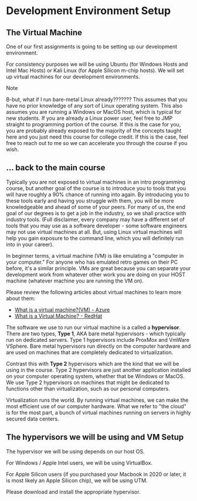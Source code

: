 # Development Environment Setup

## The Virtual Machine
One of our first assignments is going to be setting up our development environment. 

For consistency purposes we will be using Ubuntu (for Windows Hosts and Intel Mac Hosts) or Kali Linux (for Apple Silicon m-chip hosts). We will set up virtual machines for our development environments. 

> [!NOTE]
> B-but, what if I run bare-metal Linux already???????
> This assumes that you have no prior knowledge of any sort of Linux operating system. This also assumes you are running a Windows or MacOS host, which is typical for new students. If you are already a Linux power user, feel free to JMP straight to programming portion of the course. If this is the case for you, you are probably already exposed to the majority of the concepts taught here and you just need this course for college credit. If this is the case, feel free to reach out to me so we can accelerate you through the course if you wish. 

## ... back to the main course
Typically you are not exposed to virtual machines in an intro programming course, but another goal of the course is to introduce you to tools that you will have roughly a 90% chance of running into again. By introducing you to these tools early and having you struggle with them, you will be more knowledgeable and ahead of some of your peers. For many of us, the end goal of our degrees is to get a job in the industry, so we shall practice with industry tools. (Full disclaimer, every company may have a different set of tools that you may use as a software developer - some software engineers may not use virtual machines at all. But, using Linux virtual machines will help you gain exposure to the command line, which you will definitely run into in your career).

In beginner terms, a virtual machine (VM) is like emulating a "computer in your computer." For anyone who has emulated retro games on their PC before, it's a similar principle. VMs are great because you can separate your development work from whatever other work you are doing on your HOST machine (whatever machine you are running the VM on). 

Please review the following articles about virtual machines to learn more about them:
- [What is a virtual machine?(VM) - Azure](https://azure.microsoft.com/en-us/resources/cloud-computing-dictionary/what-is-a-virtual-machine)
- [What is a Virtual Machine? - RedHat](https://www.vmware.com/topics/virtual-machine)

The software we use to run our virtual machine is a called a **hypervisor**. There are two types, **Type 1**, AKA bare metal hypervisors - which typically run on dedicated servers. Type 1 hypervisors include ProxMox and VmWare VSphere. Bare metal hypervisors run directly on the computer hardware and are used on machines that are completely dedicated to virtualization.

Contrast this with **Type 2** hypervisors which are the kind that we will be using in the course. Type 2 hypervisors are just another application installed on your computer operating system, whether that be Windows or MacOS. We use Type 2 hypervisors on machines that might be dedicated to functions other than virtualization, such as our personal computers.

Virtualization runs the world. By running virtual machines, we can make the most efficient use of our computer hardware. What we refer to "the cloud" is for the most part, a bunch of virtual machines running on servers in highly secured data centers.

## The hypervisors we will be using and VM Setup
The hypervisor we will be using depends on our host OS. 

For Windows / Apple Intel users, we will be using VirtualBox. 

For Apple Silicon users (if you purchased your Macbook in 2020 or later, it is most likely an Apple Silicon chip), we will be using UTM. 

Please download and install the appropriate hypervisor. 